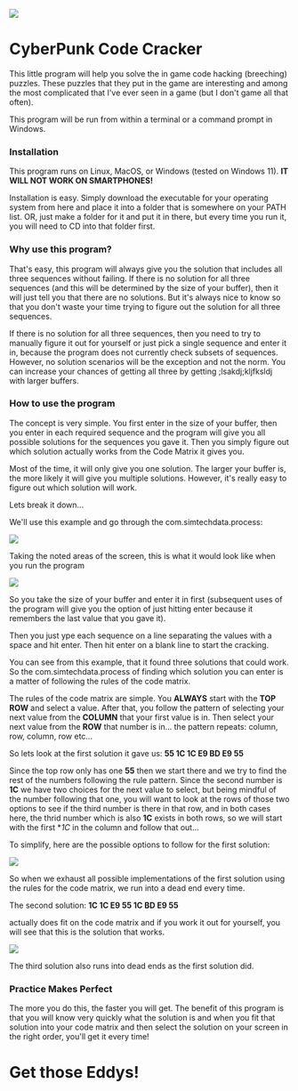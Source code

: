 ![](images/Logo.png)

# CyberPunk Code Cracker

This little program will help you solve the in game code hacking (breeching) puzzles. These puzzles that they put in the game are interesting and among the most complicated that I've ever seen in a game (but I don't game all that often).

This program will be run from within a terminal or a command prompt in Windows.

### Installation
This program runs on Linux, MacOS, or Windows (tested on Windows 11). **IT WILL NOT WORK ON SMARTPHONES!**

Installation is easy. Simply download the executable for your operating system from here and place it into a folder that is somewhere on your PATH list. OR, just make a folder for it and put it in there, but every time you run it, you will need to CD into that folder first.

### Why use this program?
That's easy, this program will always give you the solution that includes all three sequences without failing. If there is no solution for all three sequences (and this will be determined by the size of your buffer), then it will just tell you that there are no solutions. But it's always nice to know so that you don't waste your time trying to figure out the solution for all three sequences.

If there is no solution for all three sequences, then you need to try to manually figure it out for yourself or just pick a single sequence and enter it in, because the program does not currently check subsets of sequences. However, no solution scenarios will be the exception and not the norm. You can increase your chances of getting all three by getting ;lsakdj;kljfksldj with larger buffers.

### How to use the program
The concept is very simple. You first enter in the size of your buffer, then you enter in each required sequence and the program will give you all possible solutions for the sequences you gave it. Then you simply figure out which solution actually works from the Code Matrix it gives you.

Most of the time, it will only give you one solution. The larger your buffer is, the more likely it will give you multiple solutions. However, it's really easy to figure out which solution will work.

Lets break it down...

We'll use this example and go through the com.simtechdata.process:

![](images/ScreenCap1.png)

Taking the noted areas of the screen, this is what it would look like when you run the program

![](images/ScreenCap2.png)

So you take the size of your buffer and enter it in first (subsequent uses of the program will give you the option of just hitting enter because it remembers the last value that you gave it).

Then you just ype each sequence on a line separating the values with a space and hit enter. Then hit enter on a blank line to start the cracking.

You can see from this example, that it found three solutions that could work. So the com.simtechdata.process of finding which solution you can enter is a matter of following the rules of the code matrix.

The rules of the code matrix are simple. You **ALWAYS** start with the **TOP ROW** and select a value. After that, you follow the pattern of selecting your next value from the **COLUMN** that your first value is in. Then select your next value from the **ROW** that number is in... the pattern repeats: column, row, column, row etc...

So lets look at the first solution it gave us: **55 1C 1C E9 BD E9 55**


Since the top row only has one **55** then we start there and we try to find the rest of the numbers following the rule pattern. Since the second number is **1C** we have two choices for the next value to select, but being mindful of the number following that one, you will want to look at the rows of those two options to see if the third number is there in that row, and in both cases here, the thrid number which is also **1C** exists in both rows, so we will start with the first **1C* in the column and follow that out...

To simplify, here are the possible options to follow for the first solution:

![](images/Attempt1.png)

So when we exhaust all possible implementations of the first solution using the rules for the code matrix, we run into a dead end every time.

The second solution: **1C 1C E9 55 1C BD E9 55**

actually does fit on the code matrix and if you work it out for yourself, you will see that this is the solution that works.

![](images/Solution.png)

The third solution also runs into dead ends as the first solution did.

### Practice Makes Perfect

The more you do this, the faster you will get. The benefit of this program is that you will know very quickly what the solution is and when you fit that solution into your code matrix and then select the solution on your screen in the right order, you'll get it every time!

# Get those Eddys!
